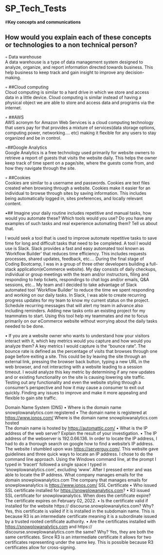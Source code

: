 # SP_Tech_Tests
#**Key concepts and communications**

## How would you explain each of these concepts or technologies to a non technical person? 
◦ Data warehouse  
A data warehouse is a type of data management system designed to analyze, organize, and report information directed towards business. This help business to keep track and gain insight to improve any decision-making. 

◦ ##Cloud computing  
Cloud computing is similar to a hard drive in which we store and access data in a little device. Cloud computing is similar instead of having a physical object we are able to store and access data and programs via the internet. 

◦ ##AWS  
AWS acronym for Amazon Web Services is a cloud computing technology that users pay for that provides a mixture of services(data storage options, computing power, networking…. etc) making it flexible for any users to stay organized and be in control. 

◦##Google Analytics  
Google Analytics is a free technology used primarily for website owners to retrieve a report of guests that visits the website daily. This helps the owner keep track of time spent on a page/site, where the guests come from, and how they navigate through the site. 

◦ ##Cookies  
Cookies are similar to a username and passwords. Cookies are text files created when browsing through a website. Cookies make it easier for an individual to browse through sites by saving information. This includes being automatically logged in, sites preferences, and locally relevant content. 

•## Imagine your daily routine includes repetitive and manual tasks, how would you  automate these? Which tools would you use? Do you have any examples of such  tasks and real experience automating them? Tell us about that.  

I would seek a tool that is used to improve automate repetitive tasks to save time for long and difficult tasks that need to be completed. A tool I would use is Slack. Slack provides a fast and easy automated tool known as ‘Workflow Builder’ that reduces time efficiency. This includes requests processes, shared updates, feedback, etc…. During the final stage of Coding  Bootcamp, I was in a group of three other developers building a full-stack application(eCommerce website). My day consists of daily checkups, individual or group meetings with the team and/or instructors, filing and responding to help tickets, respondings to chat logs and/or emails, Q&A sessions, etc… My team and I decided to take advantage of Slack automated tool ‘Workflow Builder’ to reduce the time we spent responding and working on our daily tasks. In Slack, I was able to create recurring progress updates for my team to know my current status on the project. Schedule recurring messages that will alert my team in advance also including reminders. Adding new tasks onto an existing project for my teammates to start. Using this tool help my teammates and me to focus primarily on our eCommerce website without worrying about the daily tasks needed to be done. 

• If you are a website owner who wants to understand how your visitors interact  with it, which key metrics would you capture and how would you analyze them? 
A key metrics I would capture is the “bounce rate”. The bounce rate is defined as the percentage of visits that browses through one page before exiting a site. This could be by leaving the site through an external link, pressing the browser back button, typing a new URL in the web browser, and not interacting with a website leading to a session timeout. I would analyze this key metric by determining if any new updates and or existing functionality on the site is causing lowering site traffic. Testing out any functionality and even the website styling through a consumer’s perspective and how it may cause a consumer to exit out quickly. Finding any issues to improve and make it more appealing and flexible to gain site traffic. 



Domain Name System (DNS) 
• Where is the domain name snowplowanalytics.com registered  • 
The domain name is registered at https://www.ionos.com/
Where is the domain name snowplowanalytics.com hosted  
The domain name is hosted by https://automattic.com/
• What is the IP address of the web server? Explain the result of your investigation.  • 
The IP address of the webserver is 192.0.66.136. In order to locate the IP address, I had to do a thorough search on google how to find a website’s IP address. The website I stumbled upon was https://serverguy.com/. This website gave guidelines and three quick ways to locate an IP address. I chose to do the command line approach. Using the Windows command line, at the prompt I typed in ‘tracert’ followed a single space I typed in ‘snowplowanalytics.com’, excluding ‘www’. After I pressed enter and was able to locate the IP address. 
What company manages emails for the domain snowplowanalytics.com 
The company that manages emails for snowplowanalytics is https://www.ionos.com/
SSL Certificate 
• Who issued SSL certificate installed for https://snowplowanalytics.com?  •
R3 issued SSL certificate for snowplowanalytics.
When does the certificate expire?  
The certificate expires on February 02, 2022.
• Is the certificate valid if installed for the website https:// 
discourse.snowplowanalytics.com? Why?  
Yes, this certificate is vailed if it is installed in the subdomain name. This is because R3 is an intermediate certificate meaning it is a subordinate issued by a trusted rooted certificate authority. 
• Are the certificates installed with https://snowplowanalytics.com and https:// discourse.snowplowanalytics.com the same? Why? 
Yes, they are both the same certificates. Since R3 is an intermediate certificate it allows for two certificates representing under the same key. This is possible because R3 certificates allow for cross-signing. 
